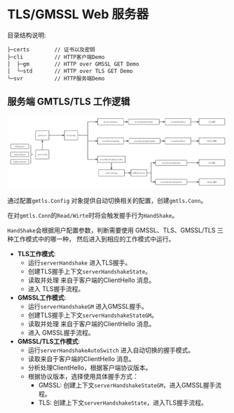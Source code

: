 # TLS/GMSSL Web 服务器

目录结构说明:

```
├─certs        // 证书以及密钥
├─cli          // HTTP客户端Demo
│  ├─gm        // HTTP over GMSSL GET Demo
│  └─std       // HTTP over TLS GET Demo
└─svr          // HTTP服务端Demo
```

## 服务端 GMTLS/TLS 工作逻辑

![autoswitchlogic](./img/autoswitchlogic.png)


通过配置`gmtls.Config` 对象提供自动切换相关的配置，创建`gmtls.Conn`。

在对`gmtls.Conn`的`Read/Wirte`时将会触发握手行为`HandShake`。

`HandShake`会根据用户配置参数，判断需要使用 GMSSL、TLS、GMSSL/TLS 三种工作模式中的哪一种，
然后进入到相应的工作模式中运行。

- **TLS工作模式**:
    - 运行`serverHandshake` 进入TLS握手。
    - 创建TLS握手上下文`serverHandshakeState`。
    - 读取并处理 来自于客户端的ClientHello 消息。
    - 进入 TLS握手流程。
- **GMSSL工作模式**:
    - 运行`serverHandshakeGM` 进入GMSSL握手。
    - 创建TLS握手上下文`serverHandshakeStateGM`。
    - 读取并处理 来自于客户端的ClientHello 消息。
    - 进入 GMSSL握手流程。
- **GMSSL/TLS工作模式**:
    - 运行`serverHandshakeAutoSwitch` 进入自动切换的握手模式。
    - 读取来自于客户端的ClientHello 消息。
    - 分析处理ClientHello，根据客户端协议版本。
    - 根据协议版本，选择使用具体握手方式：
      - GMSSL: 创建上下文`serverHandshakeStateGM`，进入GMSSL握手流程。
      - TLS: 创建上下文`serverHandshakeState`，进入TLS握手流程。

